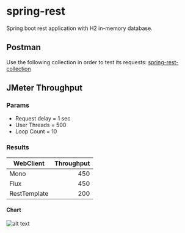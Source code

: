 # spring-rest

Spring boot rest application with H2 in-memory database.

## Postman
Use the following collection in order to test its requests:
[spring-rest-collection](https://www.postman.com/mschambeck/workspace/spring-rest/collection/488527-6e936915-d6db-44dc-ac3e-c30eedcbc415)

## JMeter Throughput

### Params

+ Request delay = 1 sec
+ User Threads = 500
+ Loop Count = 10

### Results

| WebClient    | Throughput |
| ------------ | ----------:|
| Mono         |        450 |
| Flux         |        450 |
| RestTemplate |        200 |

#### Chart

![alt text](https://i.ibb.co/MZqgFB8/column-chart.png)
